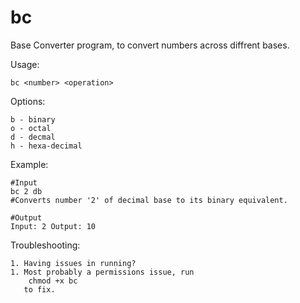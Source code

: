 bc
==

Base Converter program, to convert numbers across diffrent bases.

Usage:

	bc <number> <operation>

Options:

	b - binary
	o - octal 
	d - decmal
	h - hexa-decimal

Example:

	#Input
	bc 2 db 
	#Converts number '2' of decimal base to its binary equivalent.

	#Output
	Input: 2 Output: 10	

Troubleshooting:

	1. Having issues in running?
	1. Most probably a permissions issue, run
		chmod +x bc
	   to fix.



